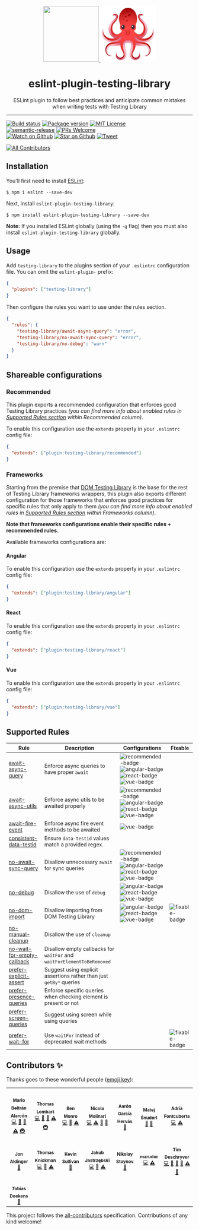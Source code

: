 <div align="center">
  <a href="https://eslint.org/">
    <img width="150" height="150" src="https://eslint.org/assets/img/logo.svg">
  </a>
  <a href="https://testing-library.com/">
    <img width="150" height="150" src="https://raw.githubusercontent.com/testing-library/dom-testing-library/master/other/octopus.png">
  </a>
  <h1>eslint-plugin-testing-library</h1>
  <p>ESLint plugin to follow best practices and anticipate common mistakes when writing tests with Testing Library</p>
</div>

<hr>

[![Build status][build-badge]][build-url]
[![Package version][version-badge]][version-url]
[![MIT License][license-badge]][license-url]
<br>
[![semantic-release](https://img.shields.io/badge/%20%20%F0%9F%93%A6%F0%9F%9A%80-semantic--release-e10079.svg?style=flat-square)](https://github.com/semantic-release/semantic-release)
[![PRs Welcome][pr-badge]][pr-url]
<br>
[![Watch on Github][gh-watchers-badge]][gh-watchers-url]
[![Star on Github][gh-stars-badge]][gh-stars-url]
[![Tweet][tweet-badge]][tweet-url]

<!-- ALL-CONTRIBUTORS-BADGE:START - Do not remove or modify this section -->
[![All Contributors](https://img.shields.io/badge/all_contributors-15-orange.svg?style=flat-square)](#contributors-)
<!-- ALL-CONTRIBUTORS-BADGE:END -->

## Installation

You'll first need to install [ESLint](http://eslint.org):

```
$ npm i eslint --save-dev
```

Next, install `eslint-plugin-testing-library`:

```
$ npm install eslint-plugin-testing-library --save-dev
```

**Note:** If you installed ESLint globally (using the `-g` flag) then you must also install `eslint-plugin-testing-library` globally.

## Usage

Add `testing-library` to the plugins section of your `.eslintrc` configuration file. You can omit the `eslint-plugin-` prefix:

```json
{
  "plugins": ["testing-library"]
}
```

Then configure the rules you want to use under the rules section.

```json
{
  "rules": {
    "testing-library/await-async-query": "error",
    "testing-library/no-await-sync-query": "error",
    "testing-library/no-debug": "warn"
  }
}
```

## Shareable configurations

### Recommended

This plugin exports a recommended configuration that enforces good
Testing Library practices _(you can find more info about enabled rules
in [Supported Rules section](#supported-rules) within Recommended
column)_.

To enable this configuration use the `extends` property in your
`.eslintrc` config file:

```json
{
  "extends": ["plugin:testing-library/recommended"]
}
```

### Frameworks

Starting from the premise that
[DOM Testing Library](https://testing-library.com/docs/dom-testing-library/intro)
is the base for the rest of Testing Library frameworks wrappers, this
plugin also exports different configuration for those frameworks that
enforces good practices for specific rules that only apply to them _(you
can find more info about enabled rules in
[Supported Rules section](#supported-rules) within Frameworks column)_.

**Note that frameworks configurations enable their specific rules +
recommended rules.**

Available frameworks configurations are:

#### Angular

To enable this configuration use the `extends` property in your
`.eslintrc` config file:

```json
{
  "extends": ["plugin:testing-library/angular"]
}
```

#### React

To enable this configuration use the `extends` property in your
`.eslintrc` config file:

```json
{
  "extends": ["plugin:testing-library/react"]
}
```

#### Vue

To enable this configuration use the `extends` property in your
`.eslintrc` config file:

```json
{
  "extends": ["plugin:testing-library/vue"]
}
```

## Supported Rules

| Rule                                                                   | Description                                                            | Configurations                                                            | Fixable            |
| ---------------------------------------------------------------------- | ---------------------------------------------------------------------- | ------------------------------------------------------------------------- | ------------------ |
| [await-async-query](docs/rules/await-async-query.md)                   | Enforce async queries to have proper `await`                           | ![recommended-badge][] ![angular-badge][] ![react-badge][] ![vue-badge][] |                    |
| [await-async-utils](docs/rules/await-async-utils.md)                   | Enforce async utils to be awaited properly                             | ![recommended-badge][] ![angular-badge][] ![react-badge][] ![vue-badge][] |                    |
| [await-fire-event](docs/rules/await-fire-event.md)                     | Enforce async fire event methods to be awaited                         | ![vue-badge][]                                                            |                    |
| [consistent-data-testid](docs/rules/consistent-data-testid.md)         | Ensure `data-testid` values match a provided regex.                    |                                                                           |                    |
| [no-await-sync-query](docs/rules/no-await-sync-query.md)               | Disallow unnecessary `await` for sync queries                          | ![recommended-badge][] ![angular-badge][] ![react-badge][] ![vue-badge][] |                    |
| [no-debug](docs/rules/no-debug.md)                                     | Disallow the use of `debug`                                            | ![angular-badge][] ![react-badge][] ![vue-badge][]                        |                    |
| [no-dom-import](docs/rules/no-dom-import.md)                           | Disallow importing from DOM Testing Library                            | ![angular-badge][] ![react-badge][] ![vue-badge][]                        | ![fixable-badge][] |
| [no-manual-cleanup](docs/rules/no-manual-cleanup.md)                   | Disallow the use of `cleanup`                                          |                                                                           |                    |
| [no-wait-for-empty-callback](docs/rules/no-wait-for-empty-callback.md) | Disallow empty callbacks for `waitFor` and `waitForElementToBeRemoved` |                                                                           |                    |
| [prefer-explicit-assert](docs/rules/prefer-explicit-assert.md)         | Suggest using explicit assertions rather than just `getBy*` queries    |                                                                           |                    |
| [prefer-presence-queries](docs/rules/prefer-presence-queries.md)       | Enforce specific queries when checking element is present or not       |                                                                           |                    |
| [prefer-screen-queries](docs/rules/prefer-screen-queries.md)           | Suggest using screen while using queries                               |                                                                           |                    |
| [prefer-wait-for](docs/rules/prefer-wait-for.md)                       | Use `waitFor` instead of deprecated wait methods                       |                                                                           | ![fixable-badge][] |

[build-badge]: https://img.shields.io/travis/testing-library/eslint-plugin-testing-library?style=flat-square
[build-url]: https://travis-ci.org/testing-library/eslint-plugin-testing-library
[version-badge]: https://img.shields.io/npm/v/eslint-plugin-testing-library?style=flat-square
[version-url]: https://www.npmjs.com/package/eslint-plugin-testing-library
[license-badge]: https://img.shields.io/npm/l/eslint-plugin-testing-library?style=flat-square
[license-url]: https://github.com/belco90/eslint-plugin-testing-library/blob/master/license
[pr-badge]: https://img.shields.io/badge/PRs-welcome-brightgreen.svg?style=flat-square
[pr-url]: http://makeapullrequest.com
[gh-watchers-badge]: https://img.shields.io/github/watchers/Belco90/eslint-plugin-testing-library?style=social
[gh-watchers-url]: https://github.com/belco90/eslint-plugin-testing-library/watchers
[gh-stars-badge]: https://img.shields.io/github/stars/Belco90/eslint-plugin-testing-library?style=social
[gh-stars-url]: https://github.com/belco90/eslint-plugin-testing-library/stargazers
[tweet-badge]: https://img.shields.io/twitter/url?style=social&url=https%3A%2F%2Fgithub.com%2FBelco90%2Feslint-plugin-testing-library
[tweet-url]: https://twitter.com/intent/tweet?url=https%3a%2f%2fgithub.com%2fbelco90%2feslint-plugin-testing-library&text=check%20out%20eslint-plugin-testing-library%20by%20@belcodev
[recommended-badge]: https://img.shields.io/badge/recommended-lightgrey?style=flat-square
[fixable-badge]: https://img.shields.io/badge/fixable-success?style=flat-square
[angular-badge]: https://img.shields.io/badge/-Angular-black?style=flat-square&logo=angular&logoColor=white&labelColor=DD0031&color=black
[react-badge]: https://img.shields.io/badge/-React-black?style=flat-square&logo=react&logoColor=white&labelColor=61DAFB&color=black
[vue-badge]: https://img.shields.io/badge/-Vue-black?style=flat-square&logo=vue.js&logoColor=white&labelColor=4FC08D&color=black

## Contributors ✨

Thanks goes to these wonderful people ([emoji key](https://allcontributors.org/docs/en/emoji-key)):

<!-- ALL-CONTRIBUTORS-LIST:START - Do not remove or modify this section -->
<!-- prettier-ignore-start -->
<!-- markdownlint-disable -->
<table>
  <tr>
    <td align="center"><a href="https://mario.dev"><img src="https://avatars1.githubusercontent.com/u/2677072?v=4" width="100px;" alt=""/><br /><sub><b>Mario Beltrán Alarcón</b></sub></a><br /><a href="https://github.com/testing-library/eslint-plugin-testing-library/commits?author=Belco90" title="Code">💻</a> <a href="https://github.com/testing-library/eslint-plugin-testing-library/commits?author=Belco90" title="Documentation">📖</a> <a href="https://github.com/testing-library/eslint-plugin-testing-library/pulls?q=is%3Apr+reviewed-by%3ABelco90" title="Reviewed Pull Requests">👀</a> <a href="https://github.com/testing-library/eslint-plugin-testing-library/commits?author=Belco90" title="Tests">⚠️</a> <a href="#infra-Belco90" title="Infrastructure (Hosting, Build-Tools, etc)">🚇</a></td>
    <td align="center"><a href="http://thomlom.dev"><img src="https://avatars3.githubusercontent.com/u/16003285?v=4" width="100px;" alt=""/><br /><sub><b>Thomas Lombart</b></sub></a><br /><a href="https://github.com/testing-library/eslint-plugin-testing-library/commits?author=thomlom" title="Code">💻</a> <a href="https://github.com/testing-library/eslint-plugin-testing-library/commits?author=thomlom" title="Documentation">📖</a> <a href="https://github.com/testing-library/eslint-plugin-testing-library/pulls?q=is%3Apr+reviewed-by%3Athomlom" title="Reviewed Pull Requests">👀</a> <a href="https://github.com/testing-library/eslint-plugin-testing-library/commits?author=thomlom" title="Tests">⚠️</a> <a href="#infra-thomlom" title="Infrastructure (Hosting, Build-Tools, etc)">🚇</a></td>
    <td align="center"><a href="https://github.com/benmonro"><img src="https://avatars3.githubusercontent.com/u/399236?v=4" width="100px;" alt=""/><br /><sub><b>Ben Monro</b></sub></a><br /><a href="https://github.com/testing-library/eslint-plugin-testing-library/commits?author=benmonro" title="Code">💻</a> <a href="https://github.com/testing-library/eslint-plugin-testing-library/commits?author=benmonro" title="Documentation">📖</a> <a href="https://github.com/testing-library/eslint-plugin-testing-library/commits?author=benmonro" title="Tests">⚠️</a></td>
    <td align="center"><a href="https://emmenko.org/"><img src="https://avatars2.githubusercontent.com/u/1110551?v=4" width="100px;" alt=""/><br /><sub><b>Nicola Molinari</b></sub></a><br /><a href="https://github.com/testing-library/eslint-plugin-testing-library/commits?author=emmenko" title="Code">💻</a> <a href="https://github.com/testing-library/eslint-plugin-testing-library/commits?author=emmenko" title="Tests">⚠️</a> <a href="https://github.com/testing-library/eslint-plugin-testing-library/commits?author=emmenko" title="Documentation">📖</a> <a href="https://github.com/testing-library/eslint-plugin-testing-library/pulls?q=is%3Apr+reviewed-by%3Aemmenko" title="Reviewed Pull Requests">👀</a></td>
    <td align="center"><a href="https://aarongarciah.com"><img src="https://avatars0.githubusercontent.com/u/7225802?v=4" width="100px;" alt=""/><br /><sub><b>Aarón García Hervás</b></sub></a><br /><a href="https://github.com/testing-library/eslint-plugin-testing-library/commits?author=aarongarciah" title="Documentation">📖</a></td>
    <td align="center"><a href="https://www.matej.snuderl.si/"><img src="https://avatars3.githubusercontent.com/u/8524109?v=4" width="100px;" alt=""/><br /><sub><b>Matej Šnuderl</b></sub></a><br /><a href="#ideas-Meemaw" title="Ideas, Planning, & Feedback">🤔</a> <a href="https://github.com/testing-library/eslint-plugin-testing-library/commits?author=Meemaw" title="Documentation">📖</a></td>
    <td align="center"><a href="https://afontcu.dev"><img src="https://avatars0.githubusercontent.com/u/9197791?v=4" width="100px;" alt=""/><br /><sub><b>Adrià Fontcuberta</b></sub></a><br /><a href="https://github.com/testing-library/eslint-plugin-testing-library/commits?author=afontcu" title="Code">💻</a> <a href="https://github.com/testing-library/eslint-plugin-testing-library/commits?author=afontcu" title="Tests">⚠️</a></td>
  </tr>
  <tr>
    <td align="center"><a href="https://github.com/jonaldinger"><img src="https://avatars1.githubusercontent.com/u/663362?v=4" width="100px;" alt=""/><br /><sub><b>Jon Aldinger</b></sub></a><br /><a href="https://github.com/testing-library/eslint-plugin-testing-library/commits?author=jonaldinger" title="Documentation">📖</a></td>
    <td align="center"><a href="http://www.thomasknickman.com"><img src="https://avatars1.githubusercontent.com/u/2933988?v=4" width="100px;" alt=""/><br /><sub><b>Thomas Knickman</b></sub></a><br /><a href="https://github.com/testing-library/eslint-plugin-testing-library/commits?author=tknickman" title="Code">💻</a> <a href="https://github.com/testing-library/eslint-plugin-testing-library/commits?author=tknickman" title="Documentation">📖</a> <a href="https://github.com/testing-library/eslint-plugin-testing-library/commits?author=tknickman" title="Tests">⚠️</a></td>
    <td align="center"><a href="http://exercism.io/profiles/wolverineks/619ce225090a43cb891d2edcbbf50401"><img src="https://avatars2.githubusercontent.com/u/8462274?v=4" width="100px;" alt=""/><br /><sub><b>Kevin Sullivan</b></sub></a><br /><a href="https://github.com/testing-library/eslint-plugin-testing-library/commits?author=wolverineks" title="Documentation">📖</a></td>
    <td align="center"><a href="https://kubajastrz.com"><img src="https://avatars0.githubusercontent.com/u/6443113?v=4" width="100px;" alt=""/><br /><sub><b>Jakub Jastrzębski</b></sub></a><br /><a href="https://github.com/testing-library/eslint-plugin-testing-library/commits?author=KubaJastrz" title="Code">💻</a> <a href="https://github.com/testing-library/eslint-plugin-testing-library/commits?author=KubaJastrz" title="Documentation">📖</a> <a href="https://github.com/testing-library/eslint-plugin-testing-library/commits?author=KubaJastrz" title="Tests">⚠️</a></td>
    <td align="center"><a href="http://arvigeus.github.com"><img src="https://avatars2.githubusercontent.com/u/4872470?v=4" width="100px;" alt=""/><br /><sub><b>Nikolay Stoynov</b></sub></a><br /><a href="https://github.com/testing-library/eslint-plugin-testing-library/commits?author=arvigeus" title="Documentation">📖</a></td>
    <td align="center"><a href="https://marudor.de"><img src="https://avatars0.githubusercontent.com/u/1881725?v=4" width="100px;" alt=""/><br /><sub><b>marudor</b></sub></a><br /><a href="https://github.com/testing-library/eslint-plugin-testing-library/commits?author=marudor" title="Code">💻</a> <a href="https://github.com/testing-library/eslint-plugin-testing-library/commits?author=marudor" title="Tests">⚠️</a></td>
    <td align="center"><a href="http://timdeschryver.dev"><img src="https://avatars1.githubusercontent.com/u/28659384?v=4" width="100px;" alt=""/><br /><sub><b>Tim Deschryver</b></sub></a><br /><a href="https://github.com/testing-library/eslint-plugin-testing-library/commits?author=timdeschryver" title="Code">💻</a> <a href="https://github.com/testing-library/eslint-plugin-testing-library/commits?author=timdeschryver" title="Documentation">📖</a> <a href="#ideas-timdeschryver" title="Ideas, Planning, & Feedback">🤔</a> <a href="https://github.com/testing-library/eslint-plugin-testing-library/pulls?q=is%3Apr+reviewed-by%3Atimdeschryver" title="Reviewed Pull Requests">👀</a> <a href="https://github.com/testing-library/eslint-plugin-testing-library/commits?author=timdeschryver" title="Tests">⚠️</a> <a href="https://github.com/testing-library/eslint-plugin-testing-library/issues?q=author%3Atimdeschryver" title="Bug reports">🐛</a></td>
  </tr>
  <tr>
    <td align="center"><a href="http://tdeekens.name"><img src="https://avatars3.githubusercontent.com/u/1877073?v=4" width="100px;" alt=""/><br /><sub><b>Tobias Deekens</b></sub></a><br /><a href="https://github.com/testing-library/eslint-plugin-testing-library/issues?q=author%3Atdeekens" title="Bug reports">🐛</a></td>
  </tr>
</table>

<!-- markdownlint-enable -->
<!-- prettier-ignore-end -->
<!-- ALL-CONTRIBUTORS-LIST:END -->

This project follows the [all-contributors](https://github.com/all-contributors/all-contributors) specification. Contributions of any kind welcome!
